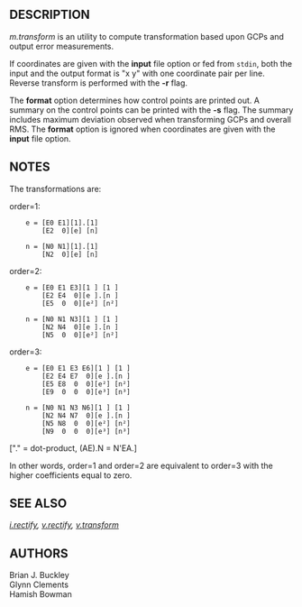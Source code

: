 ## DESCRIPTION

*m.transform* is an utility to compute transformation based upon GCPs
and output error measurements.

If coordinates are given with the **input** file option or fed from
`stdin`, both the input and the output format is \"x y\" with one
coordinate pair per line. Reverse transform is performed with the **-r**
flag.

The **format** option determines how control points are printed out. A
summary on the control points can be printed with the **-s** flag. The
summary includes maximum deviation observed when transforming GCPs and
overall RMS. The **format** option is ignored when coordinates are given
with the **input** file option.

## NOTES

The transformations are:

order=1:

```
    e = [E0 E1][1].[1]
        [E2  0][e] [n]

    n = [N0 N1][1].[1]
        [N2  0][e] [n]
```

order=2:

```
    e = [E0 E1 E3][1 ] [1 ]
        [E2 E4  0][e ].[n ]
        [E5  0  0][e²] [n²]

    n = [N0 N1 N3][1 ] [1 ]
        [N2 N4  0][e ].[n ]
        [N5  0  0][e²] [n²]
```

order=3:

```
    e = [E0 E1 E3 E6][1 ] [1 ]
        [E2 E4 E7  0][e ].[n ]
        [E5 E8  0  0][e²] [n²]
        [E9  0  0  0][e³] [n³]

    n = [N0 N1 N3 N6][1 ] [1 ]
        [N2 N4 N7  0][e ].[n ]
        [N5 N8  0  0][e²] [n²]
        [N9  0  0  0][e³] [n³]
```

\[\".\" = dot-product, (AE).N = N\'EA.\]

In other words, order=1 and order=2 are equivalent to order=3 with the
higher coefficients equal to zero.

## SEE ALSO

*[i.rectify](i.rectify.html), [v.rectify](v.rectify.html),
[v.transform](v.transform.html)*

## AUTHORS

Brian J. Buckley\
Glynn Clements\
Hamish Bowman
